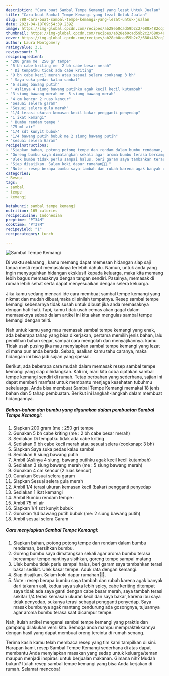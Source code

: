 ```yaml
---
description: "Cara buat Sambal Tempe Kemangi yang lezat Untuk Jualan"
title: "Cara buat Sambal Tempe Kemangi yang lezat Untuk Jualan"
slug: 788-cara-buat-sambal-tempe-kemangi-yang-lezat-untuk-jualan
date: 2021-04-18T09:54:39.239Z
image: https://img-global.cpcdn.com/recipes/ab28eb0cad59b2c2/680x482cq70/sambal-tempe-kemangi-foto-resep-utama.jpg
thumbnail: https://img-global.cpcdn.com/recipes/ab28eb0cad59b2c2/680x482cq70/sambal-tempe-kemangi-foto-resep-utama.jpg
cover: https://img-global.cpcdn.com/recipes/ab28eb0cad59b2c2/680x482cq70/sambal-tempe-kemangi-foto-resep-utama.jpg
author: Laura Montgomery
ratingvalue: 3.1
reviewcount: 7
recipeingredient:
- "200 gram me  250 gr tempe"
- "5 bh cabe kriting me  2 bh cabe besar merah"
- " Di tempatku tidak ada cabe kriting"
- "9 bh cabe kecil merah atau sesuai selera cooksnap 3 bh"
- " Saya suka pedas kalau sambal"
- "6 siung bawang putih"
- " Aslinya 4 siung bawang putihku agak kecil kecil kutambah"
- "3 siung bawang merah me  5 siung bawang merah"
- "4 cm kencur 2 ruas kencur"
- "Sesuai selera garam"
- "Sesuai selera gula merah"
- "1/4 terasi ukuran kemasan kecil bakar pengganti penyedap"
- "1 ikat kemangi"
- " Bumbu rendam tempe "
- "75 ml air"
- "1/4 sdt kunyit bubuk"
- "1/4 bawang putih bubuk me 2 siung bawang putih"
- "sesuai selera Garam"
recipeinstructions:
- "Siapkan bahan, potong potong tempe dan rendam dalam bumbu rendaman, bersihkan bumbu."
- "Goreng bumbu saya dimatangkan sekali agar aroma bumbu terasa bercampur tempe nantinya sisihkan, goreng tempe sampai matang"
- "Ulek bumbu tidak perlu sampai halus, beri garam saya tambahkan terasi bakar sedikit. Ulek kasar tempe. Aduk rata dengan kemangi."
- "Siap disajikan. Salam koki dapur rumahan👩‍🍳."
- "Note : resep berapa bumbu saya tambah dan rubah karena agak banyak dari takaran asli, kedua saya suka lebih spicy, cabe keriting ditempat saya tidak ada saya ganti dengan cabe besar merah, saya tambah terasi sekitar 1/4 terasi kemasan ukuran kecil dan saya bakar, karena ibu saya tidak penyedap, sukanya terasi sebagai pengganti penyedap. Saya masak bumbunya agak mantang cendurung ada gosongnya, tujuannya agar aroma bumbu terasa saat dicampur tempe."
categories:
- Resep
tags:
- sambal
- tempe
- kemangi

katakunci: sambal tempe kemangi 
nutrition: 165 calories
recipecuisine: Indonesian
preptime: "PT34M"
cooktime: "PT37M"
recipeyield: "1"
recipecategory: Lunch

---
```



![Sambal Tempe Kemangi](https://img-global.cpcdn.com/recipes/ab28eb0cad59b2c2/680x482cq70/sambal-tempe-kemangi-foto-resep-utama.jpg)

Di waktu  sekarang , kamu memang dapat memesan hidangan siap saji tanpa mesti repot memasaknya terlebih dahulu. Namun, untuk anda yang ingin menyuguhkan hidangan eksklusif kepada keluarga, maka kita memang lebih bagus memasaknya dengan tangan sendiri. Pasalnya, memasak di rumah lebih sehat serta dapat menyesuaikan dengan selera keluarga.

Jika kamu sedang mencari ide cara membuat sambal tempe kemangi yang nikmat dan mudah dibuat,maka di sinilah tempatnya. Resep sambal tempe kemangi  sebenarnya tidak susah untuk dibuat jika anda memasaknya dengan hati-hati. Tapi, kamu tidak usah cemas akan gagal dalam memasaknya 
sebab dalam artikel ini kita akan mengulas sambal tempe kemangi dengan teliti.  



Nah untuk kamu yang mau memasak sambal tempe kemangi yang enak, ada beberapa tahap yang bisa dikerjakan, pertama memilih jenis bahan, lalu pemilihan bahan segar, sampai cara mengolah dan menyajikannya. kamu Tidak usah pusing jika mau menyiapkan sambal tempe kemangi yang lezat di mana pun anda berada. Sebab, asalkan kamu  tahu caranya, maka hidangan ini bisa jadi sajian yang spesial.

Berikut, ada beberapa cara mudah dalam memasak resep sambal tempe kemangi yang siap dihidangkan. Kali ini, mari kita coba ciptakan sambal tempe kemangi sendiri di rumah. Tetap berbahan yang sederhana, sajian ini dapat memberi manfaat untuk membantu menjaga kesehatan tubuhmu sekeluarga. Anda bisa membuat Sambal Tempe Kemangi memakai 18 jenis bahan dan 5 tahap pembuatan. Berikut ini langkah-langkah dalam membuat hidangannya.

<!--inarticleads1-->

##### Bahan-bahan dan bumbu yang digunakan dalam pembuatan Sambal Tempe Kemangi:

1. Siapkan 200 gram (me ; 250 gr) tempe
1. Gunakan 5 bh cabe kriting (me : 2 bh cabe besar merah)
1. Sediakan  Di tempatku tidak ada cabe kriting
1. Sediakan 9 bh cabe kecil merah atau sesuai selera (cooksnap: 3 bh)
1. Siapkan  Saya suka pedas kalau sambal
1. Sediakan 6 siung bawang putih
1. Ambil  (Aslinya 4 siung, bawang putihku agak kecil kecil kutambah)
1. Sediakan 3 siung bawang merah (me : 5 siung bawang merah)
1. Gunakan 4 cm kencur (2 ruas kencur)
1. Gunakan Sesuai selera garam
1. Siapkan Sesuai selera gula merah
1. Ambil 1/4 terasi ukuran kemasan kecil (bakar) pengganti penyedap
1. Sediakan 1 ikat kemangi
1. Ambil  Bumbu rendam tempe :
1. Ambil 75 ml air
1. Siapkan 1/4 sdt kunyit bubuk
1. Gunakan 1/4 bawang putih bubuk (me: 2 siung bawang putih)
1. Ambil sesuai selera Garam




<!--inarticleads2-->

##### Cara menyiapkan Sambal Tempe Kemangi:

1. Siapkan bahan, potong potong tempe dan rendam dalam bumbu rendaman, bersihkan bumbu.
1. Goreng bumbu saya dimatangkan sekali agar aroma bumbu terasa bercampur tempe nantinya sisihkan, goreng tempe sampai matang
1. Ulek bumbu tidak perlu sampai halus, beri garam saya tambahkan terasi bakar sedikit. Ulek kasar tempe. Aduk rata dengan kemangi.
1. Siap disajikan. Salam koki dapur rumahan👩‍🍳.
1. Note : resep berapa bumbu saya tambah dan rubah karena agak banyak dari takaran asli, kedua saya suka lebih spicy, cabe keriting ditempat saya tidak ada saya ganti dengan cabe besar merah, saya tambah terasi sekitar 1/4 terasi kemasan ukuran kecil dan saya bakar, karena ibu saya tidak penyedap, sukanya terasi sebagai pengganti penyedap. Saya masak bumbunya agak mantang cendurung ada gosongnya, tujuannya agar aroma bumbu terasa saat dicampur tempe.




Nah, itulah artikel mengenai  sambal tempe kemangi  yang praktis dan gampang dilakukan versi kita. Semoga anda mampu mempraktekkannya dengan hasil yang dapat membuat oreng tercinta di rumah senang. 

Terima kasih kamu telah membaca resep yang tim kami tampilkan di sini. Harapan kami, resep  Sambal Tempe Kemangi sederhana di atas dapat membantu Anda menyiapkan masakan yang sedap untuk keluarga/teman maupun menjadi inspirasi untuk berjualan makanan. Gimana nih? Mudah bukan? Itulah resep sambal tempe kemangi yang bisa Anda kerjakan di rumah. Selamat mencoba!

